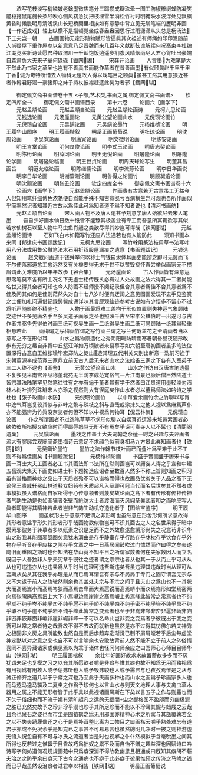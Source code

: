 <!-- { "loadSidebar": true } -->
　　浓写花枝淡写梢鳞皴老榦墨微焦笔分三踢攒成瓣珠晕一图工防椒糁缀蜂防凝笑靥稳拖鼠尾施长条尽吹心侧风初急犹把枝埋雪半消松竹衬时明掩映水波浮处见飘飖黄昏时候胧明月清浅溪山长短桥閙里相挨如有意静中背立见无聊笔端的歴明非画【一作还成戏】轴上纵横不是描顿觉坐成春盎盎因思行过雨潇潇从头总是杨汤法下工夫岂一朝
　　古画画物无定形随物赋形皆逼眞其次祖述有师绳如印印泥随前人尚疑屋下重作屋参以新意意乃足晋魏而来几百年义献断弦谁解续何况髙束李杜编江湖竞买新诗读愿君种取渭川一千畆饱饭逍遥步扪腹风晴烟雨尽入君心胷吐出豪端自森肃负大夫来子章何碌碌【鐡网瑚】
　　宋龚开论画
　　人言墨为戏笔是大不然此乃书家之草圣也岂有不善真书而能作草者在昔善画墨有似颐眞赵千里千里丁香诚为竒特所惜去人物科太逺故人得以戏笔目之颐眞虽甚工然其用意猥近甚者作髥君野溷一豪猪即之妹子持杖披襟赶逐此何为者邪【鐡网瑚】












　　御定佩文斋书画谱卷十五
<子部,艺术类,书画之属,御定佩文斋书画谱>
　　钦定四库全书
　　御定佩文斋书画谱目录
　　第十六卷
　　论画六【画学下】
　　元赵孟頫论画
　　元赵孟頫自论画
　　元赵孟頫论画诗
　　元柯九思论画
　　元钱选论画
　　元汤垕画论
　　元黄公望论画山水
　　元倪瓒论画竹
　　元倪瓒自论画
　　元吴鎭论画
　　元吴鎭论墨竹
　　元杨维桢论画
　　明王履华山图序
　　明王履画楷叙
　　明岳正画葡萄说
　　明杜琼论画
　　明沈周论画
　　明吴寛论画
　　明唐寅论画
　　明文徴明论画
　　明练安论画
　　明王肯堂论画
　　明何良俊论画
　　明李式玉论画
　　明唐志契论画
　　明陈衎论画
　　明薛冈论画
　　明王无倪论画
　　明屠隆论画
　　明屠隆论学画
　　明屠隆论临画
　　明王世贞论画
　　明周天球论写生
　　明董其昌画旨
　　明范允临论画
　　明陈继儒论画
　　明李流芳论画
　　明李日华画说
　　明李日华论画
　　明谢肇淛论画
　　明鲁得之论画竹
　　明顾凝逺论画
　　明沈颢论画
　　明张丑论画
　　钦定四库全书
　　御定佩文斋书画谱卷十六
　　论画六【画学下】
　　元赵孟頫论画
　　作画贵有古意若无古意虽工无益今人但知用笔纤细傅色浓艳便自爲能手殊不知古意旣亏百病横生岂可观也吾所作画似乎简率然识者知其近古故以爲佳此可爲知者道不爲不知者说也【清河书画舫】
　　元赵孟頫自论画
　　宋人画人物不及唐人逺甚予刻意学唐人殆欲尽去宋人笔墨
　　吾自少好画水仙日数十纸皆不能臻其极盖业有专工而吾意所寓辄欲写其似若水仙树石以至人物牛马虫鱼肖翘之类欲尽得其妙岂可得哉【铁网瑚】
　　元赵孟頫论画诗
　　石如飞白木如籀写竹还应八法通若也有人能防此
　　须知书画本来同【郁逢庆书画题跋记】
　　元柯九思论画
　　写竹榦用篆法枝用草书法写叶用八分法或用鲁公撤笔法木石用折钗股屋漏痕之遗意【书画题跋记】
　　元钱选论画
　　赵文敏问画道于钱舜举何以称士气钱曰隶体耳画史能辨之即可无翼而飞不尔便落邪道愈工愈远然又有关棙要得无求于世不以赞毁挠怀吾尝举似画家无不攒眉谓此关难度所以年年故歩【容台集】
　　元汤垕画论
　　古人作画皆有深意运思落笔莫不各有所主况名下无虚士相传旣乆必有过人处故画之法六得其一二者尚能名世又得其全者可知也今人防画不经师授不阅纪录但合其意者爲佳不合其意者爲不佳及问其如何是佳则茫然失对自十七八岁时便有迂阔之意见图画爱玩不去手见鉴赏之士便加礼问遍借纪録髣髴成诵详味其言歴观往迹参考古说如有少悟多不留心不过爲听声随影终不精鉴也
　　人物于画最爲难工盖拘于形似位置则失神运气象顾陆之迹世不多见唐名手至多吴道子画家之圣也照映千古至宋李公麟伯时一出遂可与古作者并驱争先得伯时画三纸可换吴生画一二纸得吴生画二纸可易顾陆一纸其爲轻重相悬若此
　　画梅谓之写梅画竹谓之写竹画兰谓之写兰何哉盖花之至清画者当以意写之不在形似耳
　　山水之爲物禀造化之秀阴阳晦防晴雨寒暑朝昏昼夜随形改歩有无穷之趣自非胷中丘壑汪洋如万顷陂者未易摹写如六朝至唐初画者虽多笔法位置深得古意自王维张璪毕宏郑防之徒出造其理五代荆关又别出新意一洗前习迨于宋朝董源李成范寛三家鼎立前无古人后无来者山水之法始备三家之下各有入室弟子三二人终不逮也【画鉴】
　　元黄公望论画山水
　　山水之作昉自汉唐古笔遗墨不复多见米南宫评品称董北苑无半防李成范寛俗气一片江南景也厥后僧巨然陆道士皆宗其法陆笔罕见然笔往往有之亦有逼于董者其有学于然者曰江贯道用墨轻淡匀洁林木树叶排列珠琲宋人亦珍之视然则大有径庭矣作山水者必以董爲师法如吟诗之学杜也【张子政画山水防】
　　元倪瓒论画竹
　　以中每爱余画竹余之竹聊以写胷中逸气耳岂复较其似与非叶之繁与疎枝之斜与直哉或涂抹久之他人视以爲麻爲芦仆亦不能强辨为竹眞没奈览者何但不知以中视爲何物耳【倪云林集】
　　元倪瓒自论画
　　仆之所谓画者不过逸笔草草不求形似聊以自娱耳近迂游来城邑索画者必欲依彼所指授又欲应时而得鄙辱怒骂无所不有冤矣乎讵可责寺人以不髯也【清閟阁遗稾】
　　元吴鎭论画
　　墨戏之作盖士大夫词翰之余适一时之兴趣与夫评画者流大有寥廓尝观陈简斋墨梅诗云意足不求顔色似前身相马九方皋此眞知画者也【铁网瑚】
　　元吴鎭论墨竹
　　墨竹之法作榦节枝叶而已而叠叶爲至难于此不工则不得爲佳画矣【书画题跋记】
　　元杨维桢论画
　　书盛于晋画盛于唐宋书与画一耳士大夫工画者必工书其画法即书法所在然则画岂可以庸妄人得之乎宣和中建五岳观大集天下画史如进士科下题抡选应诏者至数百人然多不称上旨则知画之积习虽有谱格而神妙之品出于天质者殆不可以谱格而得也故画品优劣关于人品之髙下无论侯王贵戚轩冕山林道释女妇茍有天质超凡入圣即可冠当代而名后世矣其不然者或事模拟虽入谱格而自家所得于心传意领者则蔑矣故论画之髙下者有传形有传神传神者气韵生动是也如画猫者张壁而絶防大士者渡海而灭风翊圣眞武者叩之而响应写人眞者即能得其精神若此者岂非气韵生动机夺造化者乎【图绘宝鉴序】
　　明王履华山图序
　　画虽状形主乎意意不足谓之非形可也虽然意在形舍形何所求意故得其形者意溢乎形失其形者形乎哉画物欲似物岂可不识其面古之人之名世果得于暗中摸索邪彼务于转摹者多以纸素之识是足而不之外故愈逺愈譌形尚失之况意茍非识华山之形我其能图邪旣图矣意犹未满由是存乎静室存乎行路存乎牀枕存乎饮食存乎外物存乎听音存乎应接之隙存乎文章之中一日燕居闻鼓吹过门怵然而作曰得之矣夫遂麾旧而重图之斯时也但知法在华山竟不知平日之所谓家数者何在夫家数因人而立名旣因于人吾独非人乎夫宪章乎旣往之迹者谓之宗宗也者从也其一于从而止乎可从从从也可违违亦从也违果爲从乎时当违理可违吾斯违矣吾虽违理其违哉时当从理可从吾斯从矣从其在我乎亦理是从而已焉耳谓吾有宗与不局局于专门之固守谓吾无宗与又不大逺于前人之轨辙然则余也其盖处夫宗与不宗之间乎且夫山之爲山也不一其状大而髙焉嵩小而髙焉岑狭而髙焉峦卑而大焉扈锐而髙焉峤小而众焉岿形如堂焉密两向焉嵚陬隅髙焉岊上大下小焉巘边焉崖崖之髙焉巗上秀焉峰此皆常之常焉者也不纯乎嵩不纯乎岑不纯乎峦不纯乎扈不纯乎峤不纯乎岿不纯乎密不纯乎嵚不纯乎岊不纯乎巘不纯乎崖不纯乎岩不纯乎峰此皆常之变焉者也至于非嵩非岑非峦非扈非峤非岿非密非嵚非岊非巘非崖非巗非峰一不可以名命此岂非变之变焉者乎彼旣出于变之变吾可以常之常者待之哉吾故不得不去故而就新也虽然是亦不过得其彷佛尔若夫神秀之极固非文房之具所能致也然自是而后歩趋奔逸渐觉已制不屑屑瞠若乎后尘每虚堂神定黙以对之意之来也自不可以言喻余也安敢故背前人然不能不立于前人之外俗情喜同不喜异藏诸家或偶见焉以为乖于诸体也怪问何师余应之曰吾师心心师目目师华山【铁网瑚】
　　明王履画楷叙
　　余壮年好画好故求求故蓄蓄故多多而不厌犹谓未足也复模之习之以充其所愿欲者噫是非癖与惟其癖也故不知爲无用而独视爲有用视爲有用故人或予惩弗听也人或予毁弗较也人或予需弗与也孜孜焉惟是之从与诚正修齐之道几半于乎癖之深也乃至此乎夫画多种也而山水之画爲予珍画家多人也而马逺马逵马驎及二夏圭之作爲予珍何也以言山水与则天文地理人事与夫禽虫草木器用之属之不能无形者皆于此乎具以此视诸画风斯在下矣以言五子之作与则麤也而不失于俗细也而不流于媚有清旷超凡之远韵无猥闇尘之鄙格图不盈咫而穷幽极遐之胜已充然矣故予之珍非珍乎溺也珍乎其所足珍而不能以不珍耳其鍜与蜡屐之云哉且余也泉石之姿也而市尘是囿猿鹤之爲无用邪固亦精神心术之所寓与其瓿覆孰若全之以不失夫踦屦偕还之心于是焉补苴整比离为二帙目之曰画楷云嗟乎熟处难忘有道君子亦或不免况余乎是知克已之事甚不可易易言也虽然牕明几净时一披之则神游虚无悟入怳忽自有不可与冰氏之流道者当是时也视鄕之仆仆然模拟于含毫吮墨之间其所得也反若过之惟辍于目昏故巧爲拙奴之累不及而自怡不赠之趣益深也因赋诗曰吟诗写字何妨道何况规规画苑中只爲癖深消不得故敎幽思且相通或曰旣知其癖胡不蕲夫治之之防乎余曰癖天下古今之通病也不癖于此必癖于彼果惟预之传济之马峤之钱而已乎哉虽然设治癖者过君幸以相告【铁网瑚】
　　明岳正画葡萄说
